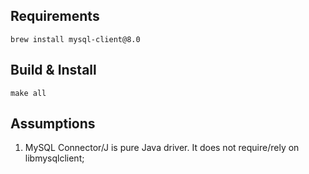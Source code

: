 ## Requirements

```
brew install mysql-client@8.0
```

## Build & Install

```
make all
```

## Assumptions

1. MySQL Connector/J is pure Java driver. It does not require/rely on libmysqlclient;